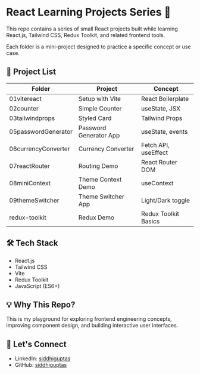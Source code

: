 # React Learning Projects Series 🧠

This repo contains a series of small React projects built while learning React.js, Tailwind CSS, Redux Toolkit, and related frontend tools.

Each folder is a mini-project designed to practice a specific concept or use case.

## 📁 Project List

| Folder | Project | Concept |
|--------|---------|---------|
| 01vitereact | Setup with Vite | React Boilerplate |
| 02counter | Simple Counter | useState, JSX |
| 03tailwindprops | Styled Card | Tailwind Props |
| 05passwordGenerator | Password Generator App | useState, events |
| 06currencyConverter | Currency Converter | Fetch API, useEffect |
| 07reactRouter | Routing Demo | React Router DOM |
| 08miniContext | Theme Context Demo | useContext |
| 09themeSwitcher | Theme Switcher App | Light/Dark toggle |
| redux-toolkit | Redux Demo | Redux Toolkit Basics |

## 🛠 Tech Stack
- React.js
- Tailwind CSS
- Vite
- Redux Toolkit
- JavaScript (ES6+)

## 💡 Why This Repo?
This is my playground for exploring frontend engineering concepts, improving component design, and building interactive user interfaces.

## 🔗 Let's Connect
- LinkedIn: [siddhiguptas](https://linkedin.com/in/siddhiguptas)
- GitHub: [siddhiguptas](https://github.com/siddhiguptas)
